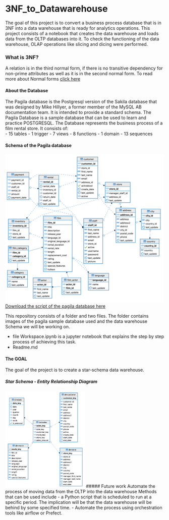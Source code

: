 # 3NF_to_Datawarehouse
The goal of this project is to convert a business process database that is in 3NF into a data warehouse that is ready for  analytics operations.
This project consists of a notebook that creates the data warehouse and loads data from the OLTP databases into it.
To check the functioning of the data warehouse, OLAP operations like slicing and dicing were performed.
### What is 3NF? 
A relation is in the third normal form, if there is no transitive dependency for non-prime attributes as well as it is in the second normal form. To read more about Normal forms <a href="https://www.geeksforgeeks.org/normal-forms-in-dbms/">click here</a>
<h4> About the Database</h4>
The Pagila database is the Postgresql version of the Sakila database that was designed by Mike Hillyer, a former member of the MySQL AB documentation team. It is intended to provide a standard schema. The Pagila Database is a sample database that can be used to learn and practice POSTGRESQL. The Database represents the business process of a film rental store. It consists of:<br/>
- 15 tables
- 1 trigger
- 7 views
- 8 functions
- 1 domain
- 13 sequences 
<h4> Schema of the Pagila database</h4>
<img src ="images/pagila-3nf.png"><br/>
<a href="https://github.com/devrimgunduz/pagila.git"> Download the script of the pagila database here</a>

This repository consists of a folder and two files.
The folder contains images of the pagila sample database used and the data warehouse Schema we will be working on.
- file Workspace.ipynb is a jupyter notebook that explains the step by step process of achieving this task.
- Readme.md

#### The GOAL
The goal of the project is to create a star-schema data warehouse. 

##### Star Schema - Entity Relationship Diagram
<img src="images/pagila-star.png" width="50%"/>
##### Future work
Automate the process of moving data from the OLTP into the data warehouse
Methods that can be used include
- a Python script that is scheduled to run at a specific period. The implication will be that the data warehouse will be behind by some specified time.
- Automate the process using orchestration tools like airflow or Prefect.
